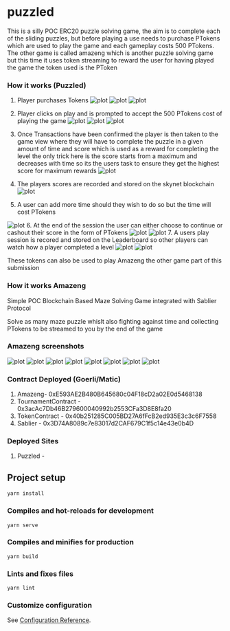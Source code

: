 # puzzled

This is a silly POC ERC20 puzzle solving game, the aim is to complete each of the sliding puzzles, but before playing a use needs to purchase PTokens which are used to play the game and each gameplay costs 500 PTokens. The other game is called amazeng which is another puzzle solving game but this time it uses token streaming to reward the user for having played the game the token used is the PToken

### How it works (Puzzled)
1. Player purchases Tokens
![plot](./screenshots/1.png)
![plot](./screenshots/2.png)
![plot](./screenshots/3.png)
2. Player clicks on play and is prompted to accept the 500 PTokens cost of playing the game
![plot](./screenshots/4.png)
![plot](./screenshots/5.png)
![plot](./screenshots/6.png)

3. Once Transactions have been confirmed the player is then taken to the game view where they will have to complete the puzzle in a given amount of time and score which is used as a reward for completing the level the only trick here is the score starts from a maximum and decreases with time so its the users task to ensure they get the highest score for maximum rewards
![plot](./screenshots/7.png)
4. The players scores are recorded and stored on the skynet blockchain 
![plot](./screenshots/8.png)
5. A user can add more time should they wish to do so but the time will cost PTokens

![plot](./screenshots/11.png)
6. At the end of the session the user can either choose to continue or cashout their score in the form of PTokens
![plot](./screenshots/9.png)
![plot](./screenshots/10.png)
7. A users play session is recored and stored on the Leaderboard so other players can watch how a player completed a level
![plot](./screenshots/12.png)
![plot](./screenshots/13.png)






These tokens can also be used to play Amazeng the other game part of this submission


### How it works Amazeng
Simple POC Blockchain Based Maze Solving Game integrated with Sablier Protocol

Solve as many maze puzzle whislt also fighting against time and collecting PTokens to be streamed to you by the end of the game
### Amazeng screenshots
![plot](./screenshots/14.png)
![plot](./screenshots/15.png)
![plot](./screenshots/16.png)
![plot](./screenshots/17.png)
![plot](./screenshots/18.png)
![plot](./screenshots/19.png)
![plot](./screenshots/20.png)
![plot](./screenshots/21.png)


### Contract Deployed (Goerli/Matic)
1. Amazeng- 0xE593AE2B480B645680c04F18cD2a02E0d5468138
2. TournamentContract - 0x3acAc7Db46B279600040992b2553CFa3D8E8fa20
3. TokenContract - 0x40b251285C005BD27A6fFcB2ed935E3c3c6F7558
4. Sablier -  0x3D74A8089c7e83017d2CAF679C1f5c14e43e0b4D

### Deployed Sites

1. Puzzled - 


## Project setup
```
yarn install
```

### Compiles and hot-reloads for development
```
yarn serve
```

### Compiles and minifies for production
```
yarn build
```

### Lints and fixes files
```
yarn lint
```

### Customize configuration
See [Configuration Reference](https://cli.vuejs.org/config/).
